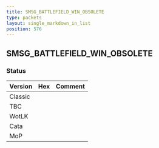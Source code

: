 ```yaml
---
title: SMSG_BATTLEFIELD_WIN_OBSOLETE
type: packets
layout: single_markdown_in_list
position: 576
---
```


## SMSG_BATTLEFIELD_WIN_OBSOLETE

### Status

Version | Hex | Comment
---------- | ---------- | ---------- 
Classic |  |  
TBC |  |  
WotLK |  |  
Cata |  |  
MoP |  |  